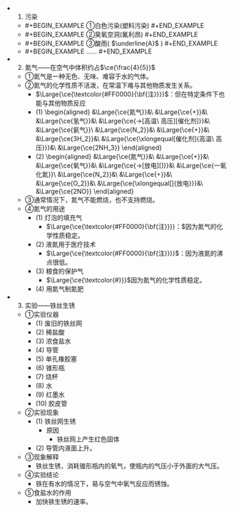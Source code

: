 -
  1. 污染
	-
	  #+BEGIN_EXAMPLE
	  ①白色污染(塑料污染)
	  #+END_EXAMPLE
	-
	  #+BEGIN_EXAMPLE
	  ②臭氧空洞(氟利昂)
	  #+END_EXAMPLE
	-
	  #+BEGIN_EXAMPLE
	  ③酸雨( $\underline{A}$ )
	  #+END_EXAMPLE
	-
	  #+BEGIN_EXAMPLE
	  ……
	  #+END_EXAMPLE
-
  2. 氮气——在空气中体积约占$\ce{\frac{4}{5}}$
	- ①氮气是一种无色、无味、难容于水的气体。
	- ②氮气的化学性质不活泼，在常温下难与其他物质发生关系。
		- $\Large{\ce{\textcolor{#FF0000}{\bf{注}}}}$：但在特定条件下也能与其他物质反应
		- (1) 
		  \begin{aligned}
		  &\Large{\ce{氮气}}&\ &\Large{\ce{+}}&\ &\Large{\ce{氢气}}&\ &\Large{\ce{->[高温\ 高压][催化剂]}}&\ &\Large{\ce{氨气}}\\
		  &\Large{\ce{N_2}}&\ &\Large{\ce{+}}&\ &\Large{\ce{3H_2}}&\ &\Large{\ce{\xlongequal[催化剂]{高温\ 高压}}}&\ &\Large{\ce{2NH_3}}
		  \end{aligned}
		- (2) 
		  \begin{aligned}
		  &\Large{\ce{氮气}}&\ &\Large{\ce{+}}&\ &\Large{\ce{氧气}}&\ &\Large{\ce{->[放电][]}}&\ &\Large{\ce{一氧化氮}}\\
		  &\Large{\ce{N_2}}&\ &\Large{\ce{+}}&\ &\Large{\ce{O_2}}&\ &\Large{\ce{\xlongequal[]{放电}}}&\ &\Large{\ce{2NO}}
		  \end{aligned}
	- ③通常情况下，氮气不能燃烧，也不支持燃烧。
	- ④氮气的用途
		- (1) 灯泡的填充气
			- $\Large{\ce{\textcolor{#FF0000}{\bf{注}}}}：$因为氮气的化学性质稳定。
		- (2) 液氮用于医疗技术
			- $\Large{\ce{\textcolor{#FF0000}{\bf{注}}}}$：因为液氮的沸点很低。
		- (3) 粮食的保护气
			- $\Large{\ce{\textcolor{#}}}$因为氮气的化学性质稳定。
		- (4) 用氮气制氮肥
-
  3. 实验——铁丝生锈
	- ①实验仪器
		- (1) 废旧的铁丝网
		- (2) 稀盐酸
		- (3) 浓食盐水
		- (4) 导管
		- (5) 单孔橡胶塞
		- (6) 锥形瓶
		- (7) 烧杯
		- (8) 水
		- (9) 红墨水
		- (10) 胶皮管
	- ②实验现象
		- (1) 铁丝网生锈
			- 原因
				- 铁丝网上产生红色固体
		- (2) 导管内液面上升。
	- ③现象解释
		- 铁丝生锈，消耗锥形瓶内的氧气，使瓶内的气压小于外面的大气压。
	- ④实验结论
		- 铁在有水的情况下，易与空气中氧气反应而锈蚀。
	- ⑤食盐水的作用
		- 加快铁生锈的速率。